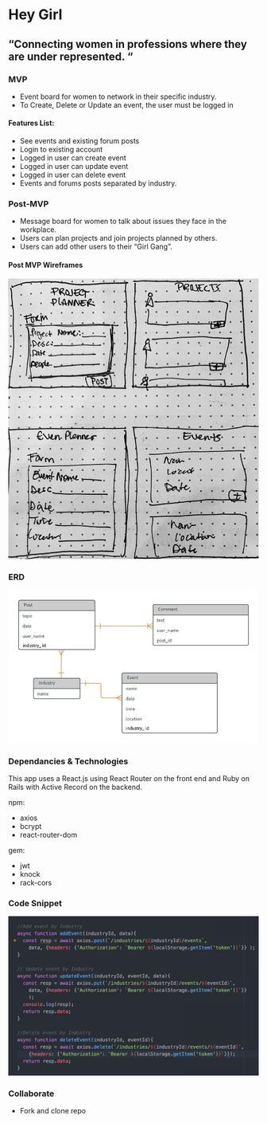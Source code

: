 # Hey Girl
## “Connecting women in professions where they are under represented. “



### MVP

+ Event board for women to network in their specific industry.
+ To Create, Delete or Update an event, the user must be logged in

#### Features List:
+ See events and existing forum posts
+ Login to existing account
+ Logged in user can create event
+ Logged in user can update event
+ Logged in user can delete event
+ Events and forums posts separated by industry.

### Post-MVP
+ Message board for women to talk about issues they face in the workplace.
+ Users can plan projects and join projects planned by others.
+ Users can add other users to their “Girl Gang”.  

#### Post MVP Wireframes
![alt text](https://github.com/J3SS13/hey-girl/blob/master/readme-resources/post-mvp.jpg)

### ERD
![alt text](https://github.com/J3SS13/hey-girl/blob/master/readme-resources/erd.jpeg)

### Dependancies & Technologies
This app uses a React.js using React Router on the front end and Ruby on Rails with Active Record on the backend.

npm:
+ axios
+ bcrypt
+ react-router-dom

gem:
+ jwt
+ knock
+ rack-cors

### Code Snippet
![alt text](https://github.com/J3SS13/hey-girl/blob/master/readme-resources/snippet.png)
### Collaborate
+ Fork and clone repo
